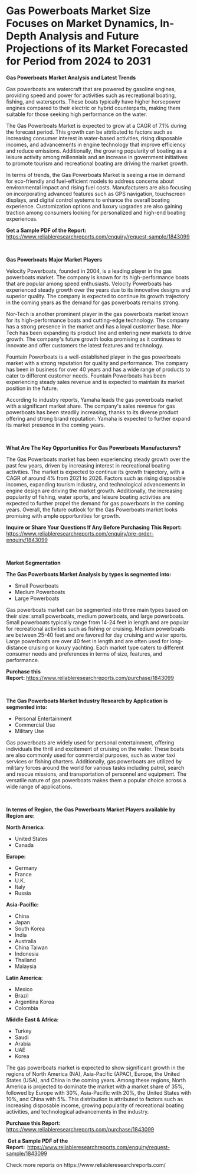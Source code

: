 <p><h1>Gas Powerboats Market Size Focuses on Market Dynamics, In-Depth Analysis and Future Projections of its Market Forecasted for Period from 2024 to 2031</h1></p><p><strong>Gas Powerboats Market Analysis and Latest Trends</strong></p>
<p><p>Gas powerboats are watercraft that are powered by gasoline engines, providing speed and power for activities such as recreational boating, fishing, and watersports. These boats typically have higher horsepower engines compared to their electric or hybrid counterparts, making them suitable for those seeking high performance on the water.</p><p>The Gas Powerboats Market is expected to grow at a CAGR of 7.1% during the forecast period. This growth can be attributed to factors such as increasing consumer interest in water-based activities, rising disposable incomes, and advancements in engine technology that improve efficiency and reduce emissions. Additionally, the growing popularity of boating as a leisure activity among millennials and an increase in government initiatives to promote tourism and recreational boating are driving the market growth.</p><p>In terms of trends, the Gas Powerboats Market is seeing a rise in demand for eco-friendly and fuel-efficient models to address concerns about environmental impact and rising fuel costs. Manufacturers are also focusing on incorporating advanced features such as GPS navigation, touchscreen displays, and digital control systems to enhance the overall boating experience. Customization options and luxury upgrades are also gaining traction among consumers looking for personalized and high-end boating experiences.</p></p>
<p><strong>Get a Sample PDF of the Report:&nbsp;</strong> <a href="https://www.reliableresearchreports.com/enquiry/request-sample/1843099">https://www.reliableresearchreports.com/enquiry/request-sample/1843099</a></p>
<p>&nbsp;</p>
<p><strong>Gas Powerboats Major Market Players</strong></p>
<p><p>Velocity Powerboats, founded in 2004, is a leading player in the gas powerboats market. The company is known for its high-performance boats that are popular among speed enthusiasts. Velocity Powerboats has experienced steady growth over the years due to its innovative designs and superior quality. The company is expected to continue its growth trajectory in the coming years as the demand for gas powerboats remains strong.</p><p>Nor-Tech is another prominent player in the gas powerboats market known for its high-performance boats and cutting-edge technology. The company has a strong presence in the market and has a loyal customer base. Nor-Tech has been expanding its product line and entering new markets to drive growth. The company's future growth looks promising as it continues to innovate and offer customers the latest features and technology.</p><p>Fountain Powerboats is a well-established player in the gas powerboats market with a strong reputation for quality and performance. The company has been in business for over 40 years and has a wide range of products to cater to different customer needs. Fountain Powerboats has been experiencing steady sales revenue and is expected to maintain its market position in the future.</p><p>According to industry reports, Yamaha leads the gas powerboats market with a significant market share. The company's sales revenue for gas powerboats has been steadily increasing, thanks to its diverse product offering and strong brand reputation. Yamaha is expected to further expand its market presence in the coming years.</p></p>
<p>&nbsp;</p>
<p><strong>What Are The Key Opportunities For Gas Powerboats Manufacturers?</strong></p>
<p><p>The Gas Powerboats market has been experiencing steady growth over the past few years, driven by increasing interest in recreational boating activities. The market is expected to continue its growth trajectory, with a CAGR of around 4% from 2021 to 2026. Factors such as rising disposable incomes, expanding tourism industry, and technological advancements in engine design are driving the market growth. Additionally, the increasing popularity of fishing, water sports, and leisure boating activities are expected to further propel the demand for gas powerboats in the coming years. Overall, the future outlook for the Gas Powerboats market looks promising with ample opportunities for growth.</p></p>
<p><strong>Inquire or Share Your Questions If Any Before Purchasing This Report:</strong> <a href="https://www.reliableresearchreports.com/enquiry/pre-order-enquiry/1843099">https://www.reliableresearchreports.com/enquiry/pre-order-enquiry/1843099</a></p>
<p>&nbsp;</p>
<p><strong>Market Segmentation</strong></p>
<p><strong>The Gas Powerboats Market Analysis by types is segmented into:</strong></p>
<p><ul><li>Small Powerboats</li><li>Medium Powerboats</li><li>Large Powerboats</li></ul></p>
<p><p>Gas powerboats market can be segmented into three main types based on their size: small powerboats, medium powerboats, and large powerboats. Small powerboats typically range from 14-24 feet in length and are popular for recreational activities such as fishing or cruising. Medium powerboats are between 25-40 feet and are favored for day cruising and water sports. Large powerboats are over 40 feet in length and are often used for long-distance cruising or luxury yachting. Each market type caters to different consumer needs and preferences in terms of size, features, and performance.</p></p>
<p><strong>Purchase this Report:&nbsp;</strong><a href="https://www.reliableresearchreports.com/purchase/1843099">https://www.reliableresearchreports.com/purchase/1843099</a></p>
<p>&nbsp;</p>
<p><strong>The Gas Powerboats Market Industry Research by Application is segmented into:</strong></p>
<p><ul><li>Personal Entertainment</li><li>Commercial Use</li><li>Military Use</li></ul></p>
<p><p>Gas powerboats are widely used for personal entertainment, offering individuals the thrill and excitement of cruising on the water. These boats are also commonly used for commercial purposes, such as water taxi services or fishing charters. Additionally, gas powerboats are utilized by military forces around the world for various tasks including patrol, search and rescue missions, and transportation of personnel and equipment. The versatile nature of gas powerboats makes them a popular choice across a wide range of applications.</p></p>
<p>&nbsp;</p>
<p><strong>In terms of Region, the Gas Powerboats Market Players available by Region are:</strong></p>
<p>
    <p> <strong> North America: </strong>
        <ul>
            <li>United States</li>
            <li>Canada</li>
        </ul>
        </p> 
    <p> <strong> Europe: </strong>
        <ul>
            <li>Germany</li>
            <li>France</li>
            <li>U.K.</li>
            <li>Italy</li>
            <li>Russia</li>
        </ul>
        </p> 
    <p> <strong> Asia-Pacific: </strong>
        <ul>
            <li>China</li>
            <li>Japan</li>
            <li>South Korea</li>
            <li>India</li>
            <li>Australia</li>
            <li>China Taiwan</li>
            <li>Indonesia</li>
            <li>Thailand</li>
            <li>Malaysia</li>
        </ul>
        </p> 
    <p> <strong> Latin America: </strong>
        <ul>
            <li>Mexico</li>
            <li>Brazil</li>
            <li>Argentina Korea</li>
            <li>Colombia</li>
        </ul>
        </p> 
    <p> <strong> Middle East & Africa: </strong>
        <ul>
            <li>Turkey</li>
            <li>Saudi</li>
            <li>Arabia</li>
            <li>UAE</li>
            <li>Korea</li>
        </ul>
    </p>
    </p>
<p><p>The gas powerboats market is expected to show significant growth in the regions of North America (NA), Asia-Pacific (APAC), Europe, the United States (USA), and China in the coming years. Among these regions, North America is projected to dominate the market with a market share of 35%, followed by Europe with 30%, Asia-Pacific with 20%, the United States with 10%, and China with 5%. This distribution is attributed to factors such as increasing disposable income, growing popularity of recreational boating activities, and technological advancements in the industry.</p></p>
<p><strong>Purchase this Report: </strong><a href="https://www.reliableresearchreports.com/purchase/1843099">https://www.reliableresearchreports.com/purchase/1843099</a></p>
<p>&nbsp;<strong>Get a Sample PDF of the Report:&nbsp;&nbsp;</strong><a href="https://www.reliableresearchreports.com/enquiry/request-sample/1843099">https://www.reliableresearchreports.com/enquiry/request-sample/1843099</a></p>
<p><strong></strong></p>
<p>Check more reports on https://www.reliableresearchreports.com/</p>